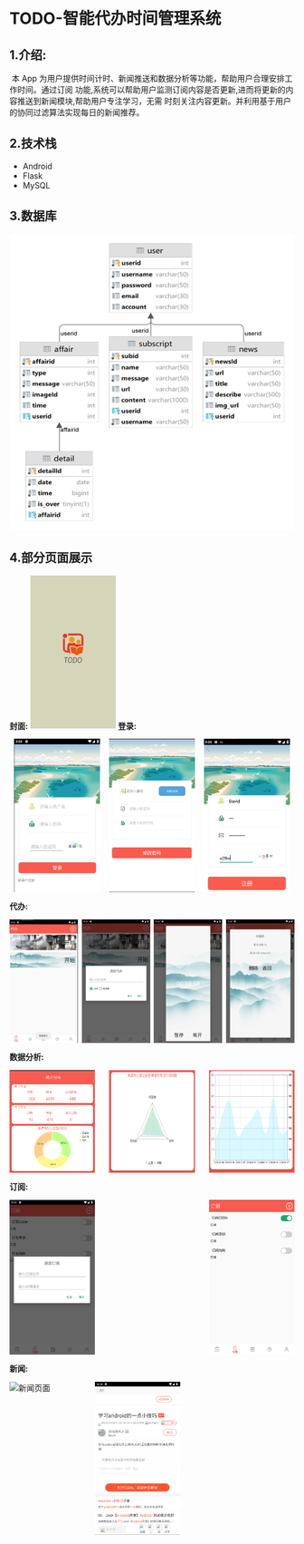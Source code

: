 # TODO-智能代办时间管理系统

## 1.介绍:

​	本 App 为用户提供时间计时、新闻推送和数据分析等功能，帮助用户合理安排工作时间。通过订阅 功能,系统可以帮助用户监测订阅内容是否更新,进而将更新的内容推送到新闻模块,帮助用户专注学习，无需 时刻关注内容更新。并利用基于用户的协同过滤算法实现每日的新闻推荐。

## 2.技术栈

* Android
* Flask
* MySQL

## 3.数据库

![content](./fig/数据库.png)

## 4.部分页面展示
**封面:**
<img src="./fig/封面.png" style="width: 30%; height: auto;" />
**登录:**
<div style="display: flex; justify-content: space-around;">
    <img src="./fig/登录.png" style="width: 30%; height: auto;" alt="登录">
    <img src="./fig/找回密码.png" style="width: 30%; height: auto;" alt="找回密码">
    <img src="./fig/注册.png" style="width: 30%; height: auto;" alt="注册">
</div>

**代办:**
<div style="display: flex; justify-content: space-between;">
    <img src="./fig/代办.png" style="width: 24%; height: auto;" alt="代办">
    <img src="./fig/添加代办.png" style="width: 24%; height: auto;" alt="添加代办">
    <img src="./fig/开启代办.png" style="width: 24%; height: auto;" alt="开启代办">
    <img src="./fig/查看代办详情.png" style="width: 24%; height: auto;" alt="查看代办详情">
</div>

**数据分析:**
<div style="display: flex; justify-content: space-between;">
    <img src="./fig/饼图.png" style="width: 30%; height: auto;" alt="饼图">
    <img src="./fig/雷达图.png" style="width: 30%; height: auto;" alt="雷达图">
    <img src="./fig/折线图.png" style="width: 30%; height: auto;" alt="折线图">
</div>

**订阅:**
<div style="display: flex; justify-content: space-between;">
    <img src="./fig/添加订阅.png" style="width: 30%; height: auto;" alt="添加订阅">
    <img src="./fig/开启订阅.png" style="width: 30%; height: auto;" alt="开启订阅">
</div>

**新闻:**
<div style="display: flex;">
    <img src="./fig/新闻页面.png" style="width: 30%; height: auto;" alt="新闻页面">
    <img src="./fig/查看新闻.png" style="width: 30%; height: auto;" alt="查看新闻">
</div>



